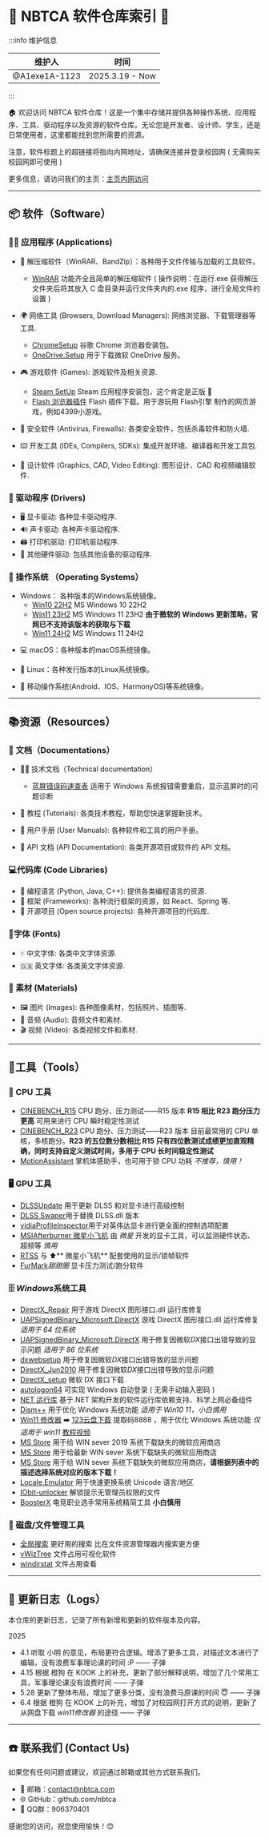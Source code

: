 # 🌟 NBTCA 软件仓库索引 🌟

:::info 维护信息

| 维护人        | 时间                 |
| ------------- | -------------------- |
| @A1exe1A-1123 | 2025.3.19 - Now |

:::

🏠 欢迎访问 NBTCA 软件仓库！这是一个集中存储并提供各种操作系统、应用程序、工具、驱动程序以及资源的软件仓库。无论您是开发者、设计师、学生，还是日常使用者，这里都能找到您所需要的资源。

注意，软件标题上的超链接将指向内网地址，请确保连接并登录校园网 ( 无需购买校园网即可使用 )

更多信息，请访问我们的主页：[主页内网访问](https://i.nbtca.space/)

*** 

## 📦 软件（Software）

### 🧑‍💻 应用程序 (Applications)

* 🔧 解压缩软件（WinRAR、BandZip）：各种用于文件传输与加载的工具软件。
    - [WinRAR](https://i.nbtca.space/files/%E7%BB%B4%E4%BF%AE%E9%98%9F%E5%B7%A5%E5%85%B7%E5%8C%85/Repair/WinRAR) 功能齐全且简单的解压缩软件 ( 操作说明：在运行.exe 获得解压文件夹后将其放入 C 盘目录并运行文件夹内的.exe 程序，进行全局文件的设置 )

* 🌍 网络工具 (Browsers, Download Managers): 网络浏览器、下载管理器等工具.
  - [ChromeSetup](https://i.nbtca.space/files/d/admin/%E7%BB%B4%E4%BF%AE%E9%98%9F%E5%B7%A5%E5%85%B7%E5%8C%85/Repair/ChromeSetup.exe)  谷歌 Chrome 浏览器安装包。
  - [OneDrive.Setup](https://i.nbtca.space/files/%E7%BB%B4%E4%BF%AE%E9%98%9F%E5%B7%A5%E5%85%B7%E5%8C%85/Repair/OneDriveSetup.exe) 用于下载微软 OneDrive 服务。

* 🎮 游戏软件 (Games): 游戏软件及相关资源.
    - [Steam SetUp](https://i.nbtca.space/files/d/admin/%E7%BB%B4%E4%BF%AE%E9%98%9F%E5%B7%A5%E5%85%B7%E5%8C%85/Repair/SteamSetup%20.exe) Steam 应用程序安装包，这个肯定是正版 🤪 
    - [Flash 浏览器插件](https://i.nbtca.space/files/%E7%BB%B4%E4%BF%AE%E9%98%9F%E5%B7%A5%E5%85%B7%E5%8C%85/Repair/Flash%E6%B5%8F%E8%A7%88%E5%99%A8%E6%8F%92%E4%BB%B6_flash_install.rar) Flash 插件下载。用于游玩用 Flash引擎 制作的网页游戏，例如4399小游戏。

* 🔐 安全软件 (Antivirus, Firewalls): 各类安全软件，包括杀毒软件和防火墙.

* ⌨️ 开发工具 (IDEs, Compilers, SDKs): 集成开发环境、编译器和开发工具包.

* 🎨 设计软件 (Graphics, CAD, Video Editing): 图形设计、CAD 和视频编辑软件.


### 🚗 驱动程序 (Drivers)

* 🖥️ 显卡驱动: 各种显卡驱动程序.
* 🔊 声卡驱动: 各种声卡驱动程序.
* 🖨️ 打印机驱动: 打印机驱动程序.
* 🔩 其他硬件驱动: 包括其他设备的驱动程序.


### 💽 操作系统 （Operating Systems）

* Windows： 各种版本的Windows系统镜像。
  - [Win10 22H2](https://i.nbtca.space/files/%E7%BB%B4%E4%BF%AE%E9%98%9F%E5%B7%A5%E5%85%B7%E5%8C%85/Windows%E7%B3%BB%E7%BB%9F%E9%95%9C%E5%83%8F/Win10_22H2) MS Windows 10 22H2
  - [Win11 23H2](https://i.nbtca.space/files/%E7%BB%B4%E4%BF%AE%E9%98%9F%E5%B7%A5%E5%85%B7%E5%8C%85/Windows%E7%B3%BB%E7%BB%9F%E9%95%9C%E5%83%8F/Win11_23H2) MS Windows 11 23H2 **由于微软的 Windows 更新策略，官网已不支持该版本的获取与下载**
  - [Win11 24H2](https://i.nbtca.space/files/%E7%BB%B4%E4%BF%AE%E9%98%9F%E5%B7%A5%E5%85%B7%E5%8C%85/Windows%E7%B3%BB%E7%BB%9F%E9%95%9C%E5%83%8F/Win11_24H2) MS Windows 11 24H2

- 💻 macOS：各种版本的macOS系统镜像。

- 🐧 Linux：各种发行版本的Linux系统镜像。

- 📲 移动操作系统(Android、IOS、HarmonyOS)等系统镜像。

***

## 📚资源（Resources）

### 📖 文档（Documentations）

* 👩‍🔧 技术文档（Technical documentation）

    - [蓝屏错误码速查表](https://i.nbtca.space/files/%E7%BB%B4%E4%BF%AE%E9%98%9F%E5%B7%A5%E5%85%B7%E5%8C%85/Repair/%E8%93%9D%E5%B1%8F%E9%80%9F%E6%9F%A5%E8%A1%A8.xlsx) 适用于 Windows 系统报错需要重启，显示蓝屏时的问题诊断

* 📑 教程 (Tutorials): 各类技术教程，帮助您快速掌握新技术。

* 📄 用户手册 (User Manuals): 各种软件和工具的用户手册。

* 📝 API 文档 (API Documentation): 各类开源项目或软件的 API 文档。


### 💻代码库 (Code Libraries)

* 🐍 编程语言 (Python, Java, C++): 提供各类编程语言的资源.
* 🔧 框架 (Frameworks): 各种流行框架的资源，如 React、Spring 等.
* 🌱 开源项目 (Open source projects): 各种开源项目的代码库.

### 🎨字体 (Fonts)

* 🀄️ 中文字体: 各类中文字体资源.
* 🇬🇧 英文字体: 各类英文字体资源.

### 📸 素材 (Materials)

* 🖼️ 图片 (Images): 各种图像素材，包括照片、插图等.
* 🎵 音频 (Audio): 音频文件和素材.
* 🎬 视频 (Video): 各类视频文件和素材.

*** 


## 🔧工具（Tools）

### 🔬 CPU 工具

- [CINEBENCH_R15](https://www.guru3d.com/download/cinebench-15-download/) CPU 跑分、压力测试——R15 版本 **R15 相比 R23 跑分压力更高** 可用来进行 CPU 瞬时稳定性测试
- [CINEBENCH_R23](https://www.guru3d.com/download/cinebench-15-download/) CPU 跑分、压力测试——R23 版本 目前最常用的 CPU 单核，多核跑分。**R23 的五位数分数相比 R15 只有四位数测试成绩更加直观精确，同时支持自定义测试时间，多用于 CPU 长时间稳定性测试**
- [MotionAssistant](https://i.nbtca.space/files/%E7%BB%B4%E4%BF%AE%E9%98%9F%E5%B7%A5%E5%85%B7%E5%8C%85/Repair/CPU%E9%94%81%E5%8A%9F%E8%80%97____MotionAssistant.rar) 掌机体感助手，也可用于锁 CPU 功耗 _不推荐，慎用！_

### 🖥️ GPU 工具

- [DLSSUpdate](https://i.nbtca.space/files/%E7%BB%B4%E4%BF%AE%E9%98%9F%E5%B7%A5%E5%85%B7%E5%8C%85/Repair/DLSSUpdate.rar) 用于更新 DLSS 和对显卡进行高级控制
- [DLSS Swaper](https://github.com/beeradmoore/dlss-swapper)用于替换 DLSS.dll 版本
- [vidiaProfileInspector](https://www.kookapp.cn/go-wild.html?url=https%3A%2F%2Fgithub.com%2FOrbmu2k%2FnvidiaProfileInspector)用于对英伟达显卡进行更全面的控制选项配置
- [MSIAfterburner 微星小飞机](https://i.nbtca.space/files/%E7%BB%B4%E4%BF%AE%E9%98%9F%E5%B7%A5%E5%85%B7%E5%8C%85/Repair/%E6%80%A7%E8%83%BD%E7%9B%91%E8%A7%86___MSIAfterburnerSetup465.exe) 由 _微星_ 开发的显卡工具，可以监测硬件状态、超频等 _慎用_
- [RTSS](https://i.nbtca.space/files/%E7%BB%B4%E4%BF%AE%E9%98%9F%E5%B7%A5%E5%85%B7%E5%8C%85/Repair/%E6%80%A7%E8%83%BD%E7%9B%91%E8%A7%86___RTSSSetup736.exe) 与 ⬆️** 微星小飞机** 配套使用的显示/锁帧软件
- [FurMark](https://geeks3d.com/furmark/downloads/)_甜甜圈_ 显卡压力测试/跑分软件 

### 🗄️ *Windows*系统工具

- [DirectX_Repair](https://i.nbtca.space/files/%E7%BB%B4%E4%BF%AE%E9%98%9F%E5%B7%A5%E5%85%B7%E5%8C%85/Repair/DX%E4%BF%AE%E5%A4%8D___DirectX_Repair.7z) 用于游戏 DirectX 图形接口.dll 运行库修复
- [UAPSignedBinary_Microsoft.DirectX](https://i.nbtca.space/files/%E7%BB%B4%E4%BF%AE%E9%98%9F%E5%B7%A5%E5%85%B7%E5%8C%85/Repair/DX%E4%BF%AE%E5%A4%8D___UAPSignedBinary_Microsoft.DirectX.x64.appx) 游戏 DirectX 图形接口.dll 运行库修复 _适用于 64 位系统_
- [UAPSignedBinary_Microsoft.DirectX](https://i.nbtca.space/files/%E7%BB%B4%E4%BF%AE%E9%98%9F%E5%B7%A5%E5%85%B7%E5%8C%85/Repair/DX%E4%BF%AE%E5%A4%8D___UAPSignedBinary_Microsoft.DirectX.x86.appx) 用于修复因微软*DX*接口出错导致的显示问题 _适用于 86 位系统_
- [dxwebsetup](https://i.nbtca.space/files/%E7%BB%B4%E4%BF%AE%E9%98%9F%E5%B7%A5%E5%85%B7%E5%8C%85/Repair/DX%E4%BF%AE%E5%A4%8D___dxwebsetup.exe) 用于修复因微软*DX*接口出错导致的显示问题
- [DirectX_Jun2010](https://i.nbtca.space/files/%E7%BB%B4%E4%BF%AE%E9%98%9F%E5%B7%A5%E5%85%B7%E5%8C%85/Repair/DX%E8%BF%90%E8%A1%8C%E5%BA%93____directx_Jun2010_redist.exe) 用于修复因微软*DX*接口出错导致的显示问题
- [DirectX_setup](https://i.nbtca.space/files/%E7%BB%B4%E4%BF%AE%E9%98%9F%E5%B7%A5%E5%85%B7%E5%8C%85/Repair/DirectX_setup.rar) 微软 DX 接口下载
- [autologon64](https://i.nbtca.space/files/%E7%BB%B4%E4%BF%AE%E9%98%9F%E5%B7%A5%E5%85%B7%E5%8C%85/Repair/Autologon64.exe) 可实现 Windows 自动登录 ( 无需手动输入密码 )
- [NET 运行库](https://dotnet.microsoft.com/en-us/download/) 基于.NET 架构开发的软件运行库依赖支持、科学上网必备组件
- [Dism++](https://i.nbtca.space/files/d/admin/%E7%BB%B4%E4%BF%AE%E9%98%9F%E5%B7%A5%E5%85%B7%E5%8C%85/Repair/Win10_11_%E4%BF%AE%E6%94%B9%E5%99%A8___Dism%2B%2B10.1.1002.1B.rar) 用于优化 Windows 系统功能 _适用于 Win10 11，小白慎用_
- [Win11 修改器](https://i.nbtca.space/files/%E7%BB%B4%E4%BF%AE%E9%98%9F%E5%B7%A5%E5%85%B7%E5%8C%85/Repair/Win11%E4%BF%AE%E6%94%B9%E5%99%A8___Windows11%E8%BD%BB%E6%9D%BE%E8%AE%BE%E7%BD%AEV1.03.rar) ➡️  [123云盘下载](https://www.123pan.com/s/1Zj8Vv-8bbcv.html) 提取码8888 ，用于优化 Windows 系统功能 _仅适用于 win11_ [教程视频](https://www.bilibili.com/video/BV1Va4y1D7hu/?spm_id_from=333.337.search-card.all.click&vd_source=bafe401b08cc34b81934117dfac40b1d)  
- [MS Store](https://i.nbtca.space/files/%E7%BB%B4%E4%BF%AE%E9%98%9F%E5%B7%A5%E5%85%B7%E5%8C%85/Repair/%E5%BE%AE%E8%BD%AF%E5%95%86%E5%BA%97%E5%AE%89%E8%A3%85___LTSC-Add-MicrosoftStore-2019.zip) 用于给 WIN sever 2019 系统下载缺失的微软应用商店
- [MS Store](https://i.nbtca.space/files/%E7%BB%B4%E4%BF%AE%E9%98%9F%E5%B7%A5%E5%85%B7%E5%8C%85/Repair/%E5%BE%AE%E8%BD%AF%E5%95%86%E5%BA%97%E5%AE%89%E8%A3%85___LTSC-Add-MicrosoftStore-master.zip) 用于给最新 WIN sever 系统下载缺失的微软应用商店
- [MS Store](https://i.nbtca.space/files/%E7%BB%B4%E4%BF%AE%E9%98%9F%E5%B7%A5%E5%85%B7%E5%8C%85/Repair/%E5%BE%AE%E8%BD%AF%E5%95%86%E5%BA%97%E5%AE%89%E8%A3%85___LTSC-Add-MicrosoftStore.zip) 用于给 WIN sever 系统下载缺失的微软应用商店，**请根据列表中的描述选择系统对应的版本下载！**
- [Locale.Emulator](https://i.nbtca.space/files/%E7%BB%B4%E4%BF%AE%E9%98%9F%E5%B7%A5%E5%85%B7%E5%8C%85/Repair/%E5%BF%AB%E9%80%9F%E8%BD%AC%E5%8C%BA___Locale.Emulator.2.5.0.1.rar) 用于快速更换系统 Unicode 语言/地区
- [IObit-unlocker](https://i.nbtca.space/files/%E7%BB%B4%E4%BF%AE%E9%98%9F%E5%B7%A5%E5%85%B7%E5%8C%85/Repair/%E6%97%A0%E6%9D%83%E9%99%90%E6%96%87%E4%BB%B6%E5%88%A0%E9%99%A4_____IObit-unlocker-setup.exe) 解锁提示无管理员权限的文件
- [BoosterX](https://i.nbtca.space/files/%E7%BB%B4%E4%BF%AE%E9%98%9F%E5%B7%A5%E5%85%B7%E5%8C%85/Repair/%E7%B3%BB%E7%BB%9F%E7%B2%BE%E7%AE%80___BoosterX.exe) 电竞职业选手常用系统精简工具 **小白慎用**

### 💽 磁盘/文件管理工具

- [全局搜索](https://i.nbtca.space/files/%E7%BB%B4%E4%BF%AE%E9%98%9F%E5%B7%A5%E5%85%B7%E5%8C%85/Repair/%E5%85%A8%E5%B1%80%E6%90%9C%E7%B4%A2___Everything-1.4.1.1024.x86-Setup.exe) 更好用的搜索 比在文件资源管理器内搜索更方便
- [vWizTree](https://i.nbtca.space/files/%E7%BB%B4%E4%BF%AE%E9%98%9F%E5%B7%A5%E5%85%B7%E5%8C%85/Repair/%E6%96%87%E4%BB%B6%E5%8D%A0%E7%94%A8%E6%9F%A5%E7%9C%8B____WizTree.rar) 文件占用可视化软件
- [windirstat](https://i.nbtca.space/files/%E7%BB%B4%E4%BF%AE%E9%98%9F%E5%B7%A5%E5%85%B7%E5%8C%85/Repair/%E6%96%87%E4%BB%B6%E5%8D%A0%E7%94%A8%E6%9F%A5%E7%9C%8B___windirstat.exe) 文件占用查看

***

## 📝 更新日志（Logs）
本仓库的更新日志，记录了所有新增和更新的软件版本及内容。

2025
  - 4.1 听取 小明 的意见，布局更符合逻辑。增添了更多工具，对描述文本进行了编辑，没有浪费军事理论课的时间 :P —— 子弹
  - 4.15 根据 橙狗 在 KOOK 上的补充，更新了部分解释说明，增加了几个常用工具，军事理论课没有浪费时间 —— 子弹
  - 5.28 更新了整体布局，增加了更多分类，没有浪费马原课的时间 😇 —— 子弹
  - 6.4 根据 橙狗 在 KOOK 上的补充，增加了对校园网打开方式的说明，更新了从网盘下载 *win11修改器* 的途径 —— 子弹
***
## ☎️ 联系我们 (Contact Us)

如果您有任何问题或建议，欢迎通过邮箱或其他方式联系我们。

* 📧 邮箱：contact@nbtca.com
* 🌐 GitHub：github.com/nbtca
* 🐧 QQ群：906370401

感谢您的访问，祝您使用愉快！😊

